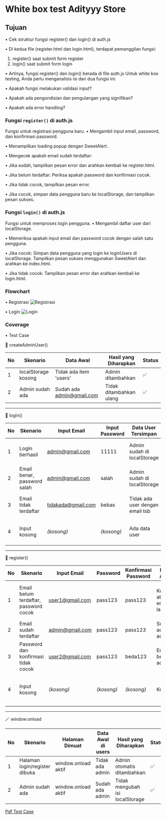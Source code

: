 
# White box test Adityyy Store

## Tujuan
• Cek struktur fungsi register() dan login() di auth.js

• Di kedua file (register.html dan login.html), terdapat pemanggilan fungsi:
1. register() saat submit form register
2. login() saat submit form login

• Artinya, fungsi register() dan login() berada di file auth.js
Untuk white box testing, Anda perlu menganalisis isi dari dua fungsi ini:

• Apakah fungsi melakukan validasi input?

• Apakah ada pengondisian dan pengulangan yang signifikan?

• Apakah ada error handling?

### Fungsi `register()` di auth.js
Fungsi untuk registrasi pengguna baru.
• Mengambil input email, password, dan konfirmasi password.

• Menampilkan loading popup dengan SweetAlert.

• Mengecek apakah email sudah terdaftar:

• Jika sudah, tampilkan pesan error dan arahkan kembali ke register.html.

• Jika belum terdaftar:
Periksa apakah password dan konfirmasi cocok.

• Jika tidak cocok, tampilkan pesan error.

• Jika cocok, simpan data pengguna baru ke localStorage, dan tampilkan pesan sukses.

### Fungsi `login()` di auth.js
Fungsi untuk memproses login pengguna.
• Mengambil daftar user dari localStorage.

• Memeriksa apakah input email dan password cocok dengan salah satu pengguna.

• Jika cocok:
Simpan data pengguna yang login ke loginUsers di localStorage.
Tampilkan pesan sukses menggunakan SweetAlert dan arahkan ke index.html.

• Jika tidak cocok:
Tampilkan pesan error dan arahkan kembali ke login.html.


### Flowchart
• Registrasi
![Registrasi](Flowchart/Register.jpg)

• Login
![Login](Flowchart/Login.jpg)

### Coverage
• Test Case

🔐 createAdminUser()

| No | Skenario             | Data Awal               | Hasil yang Diharapkan       | Status |
|----|----------------------|--------------------------|------------------------------|--------|
| 1  | localStorage kosong  | Tidak ada item 'users'   | Admin ditambahkan           | ✅     |
| 2  | Admin sudah ada      | Sudah ada admin@gmail.com| Tidak ditambahkan ulang     | ✅     |

---

🔑 login()

| No | Skenario                      | Input Email         | Input Password | Data User Tersimpan             | Hasil yang Diharapkan               | Status |
|----|-------------------------------|----------------------|----------------|----------------------------------|-------------------------------------|--------|
| 1  | Login berhasil                | admin@gmail.com      | 11111          | Admin sudah di localStorage      | Popup sukses, redirect ke index.html| ✅     |
| 2  | Email benar, password salah   | admin@gmail.com      | salah          | Admin sudah di localStorage      | Popup gagal, redirect ke login.html | ✅     |
| 3  | Email tidak terdaftar         | tidakada@gmail.com   | bebas          | Tidak ada user dengan email tsb  | Popup gagal, redirect ke login.html | ✅     |
| 4  | Input kosong                  | *(kosong)*           | *(kosong)*     | Ada data user                    | Popup gagal, redirect ke login.html | ✅     |

---

📝 register()

| No | Skenario                                 | Input Email        | Password     | Konfirmasi Password | Data Awal                   | Hasil yang Diharapkan                                      | Status |
|----|------------------------------------------|--------------------|--------------|----------------------|------------------------------|------------------------------------------------------------|--------|
| 1  | Email belum terdaftar, password cocok    | user1@gmail.com    | pass123      | pass123              | Kosong atau email lain       | User ditambahkan, popup sukses, redirect ke login.html     | ✅     |
| 2  | Email sudah terdaftar                    | admin@gmail.com    | pass123      | pass123              | Sudah ada admin              | Popup error, redirect ke register.html                     | ✅     |
| 3  | Password dan konfirmasi tidak cocok      | user2@gmail.com    | pass123      | beda123              | Email belum ada              | Popup error, redirect ke register.html                     | ✅     |
| 4  | Input kosong                             | *(kosong)*         | *(kosong)*   | *(kosong)*           | Kosong                       | Gagal daftar (popup error), redirect ke register.html      | ✅     |

---

🪄 window.onload

| No | Skenario                        | Halaman Dimuat       | Data Awal di users   | Hasil yang Diharapkan               | Status |
|----|--------------------------------|------------------------|-----------------------|-------------------------------------|--------|
| 1  | Halaman login/register dibuka  | window.onload aktif    | Tidak ada admin       | Admin otomatis ditambahkan          | ✅     |
| 2  | Admin sudah ada                | window.onload aktif    | Sudah ada admin       | Tidak mengubah isi localStorage     | ✅     |

[Pdf Test Case](laporan-test/Laporan_Bukti_Pengujian_authjs.pdf)
